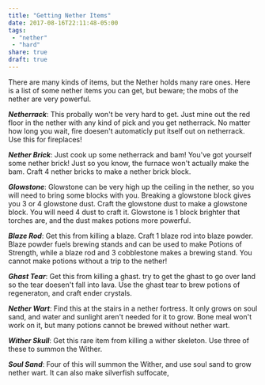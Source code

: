 ```yaml
---
title: "Getting Nether Items"
date: 2017-08-16T22:11:48-05:00
tags:
 - "nether"
 - "hard"
share: true
draft: true
---
```

There are many kinds of items, but the Nether holds many rare ones. Here is a list of some nether items you can get, but beware; the mobs of the nether are very powerful.

<!--more-->

***Netherrack***: This probally won't be very hard to get. Just mine out the red floor in the nether with any kind of pick and you get netherrack. No matter how long you wait, fire doesen't automaticly put itself out on netherrack. Use this for fireplaces!

***Nether Brick***: Just cook up some netherrack and bam! You've got yourself some nether brick! Just so you know, the furnace won't actually make the bam. Craft 4 nether bricks to make a nether brick block.

***Glowstone***: Glowstone can be very high up the ceiling in the nether, so you will need to bring some blocks with you. Breaking a glowstone block gives you 3 or 4 glowstone dust. Craft the glowstone dust to make a glowstone block. You will need 4 dust to craft it. Glowstone is 1 block brighter that torches are, and the dust makes potions more powerful.

***Blaze Rod***: Get this from killing a blaze. Craft 1 blaze rod into blaze powder. Blaze powder fuels brewing stands and can be used to make Potions of Strength, while a blaze rod and 3 cobblestone makes a brewing stand. You cannot make potions without a trip to the nether!

***Ghast Tear***: Get this from killing a ghast. try to get the ghast to go over land so the tear doesen't fall into lava. Use the ghast tear to brew potions of regeneraton, and craft ender crystals.

***Nether Wart***: Find this at the stairs in a nether fortress. It only grows on soul sand, and water and sunlight aren't needed for it to grow. Bone meal won't work on it, but many potions cannot be brewed without nether wart.

***Wither Skull***: Get this rare item from killing a wither skeleton. Use three of these to summon the Wither.

***Soul Sand***: Four of this will summon the Wither, and use soul sand to grow nether wart. It can also make silverfish suffocate,
